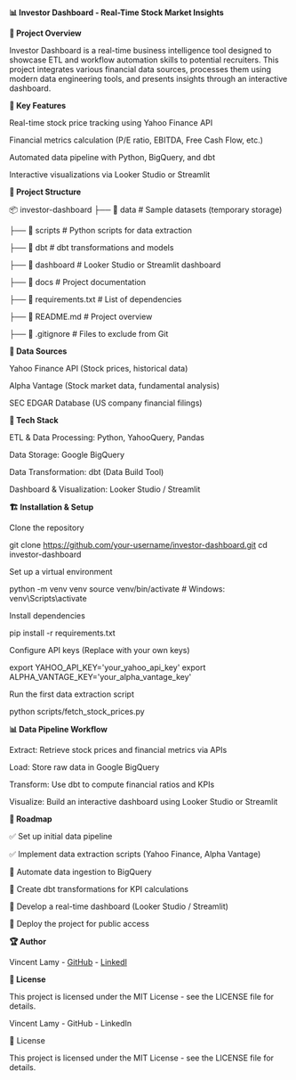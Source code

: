 **📊 Investor Dashboard - Real-Time Stock Market Insights**



**📌 Project Overview**

Investor Dashboard is a real-time business intelligence tool designed to showcase ETL and workflow automation skills to potential recruiters. This project integrates various financial data sources, processes them using modern data engineering tools, and presents insights through an interactive dashboard.



**🎯 Key Features**

Real-time stock price tracking using Yahoo Finance API

Financial metrics calculation (P/E ratio, EBITDA, Free Cash Flow, etc.)

Automated data pipeline with Python, BigQuery, and dbt

Interactive visualizations via Looker Studio or Streamlit



**📂 Project Structure**

📦 investor-dashboard
 ├── 📂 data                 # Sample datasets (temporary storage)

 ├── 📂 scripts              # Python scripts for data extraction

 ├── 📂 dbt                  # dbt transformations and models

 ├── 📂 dashboard            # Looker Studio or Streamlit dashboard

 ├── 📂 docs                 # Project documentation

 ├── 📜 requirements.txt     # List of dependencies

 ├── 📜 README.md            # Project overview

 ├── 📜 .gitignore           # Files to exclude from Git



**🔗 Data Sources**

Yahoo Finance API (Stock prices, historical data)

Alpha Vantage (Stock market data, fundamental analysis)

SEC EDGAR Database (US company financial filings)



**🚀 Tech Stack**

ETL & Data Processing: Python, YahooQuery, Pandas

Data Storage: Google BigQuery

Data Transformation: dbt (Data Build Tool)

Dashboard & Visualization: Looker Studio / Streamlit



**🏗️ Installation & Setup**

Clone the repository

git clone https://github.com/your-username/investor-dashboard.git
cd investor-dashboard

Set up a virtual environment

python -m venv venv
source venv/bin/activate  # Windows: venv\Scripts\activate

Install dependencies

pip install -r requirements.txt

Configure API keys (Replace with your own keys)

export YAHOO_API_KEY='your_yahoo_api_key'
export ALPHA_VANTAGE_KEY='your_alpha_vantage_key'

Run the first data extraction script

python scripts/fetch_stock_prices.py



**📊 Data Pipeline Workflow**

Extract: Retrieve stock prices and financial metrics via APIs

Load: Store raw data in Google BigQuery

Transform: Use dbt to compute financial ratios and KPIs

Visualize: Build an interactive dashboard using Looker Studio or Streamlit



**📅 Roadmap**

✅ Set up initial data pipeline

✅ Implement data extraction scripts (Yahoo Finance, Alpha Vantage)

🔲 Automate data ingestion to BigQuery

🔲 Create dbt transformations for KPI calculations

🔲 Develop a real-time dashboard (Looker Studio / Streamlit)

🔲 Deploy the project for public access



**🏆 Author**

Vincent Lamy - [GitHub](https://github.com/Vincent-20-100) - [LinkedI](https://www.linkedin.com/in/42-v-lamy/)



**📜 License**

This project is licensed under the MIT License - see the LICENSE file for details.

Vincent Lamy - GitHub - LinkedIn

📜 License

This project is licensed under the MIT License - see the LICENSE file for details.
